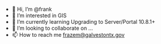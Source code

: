 - 👋 Hi, I’m @frank
- 👀 I’m interested in GIS
- 🌱 I’m currently learning Upgrading to Server/Portal 10.8.1+
- 💞️ I’m looking to collaborate on ...
- 📫 How to reach me frazem@galvestontx.gov

<!---
frankrazem/frankrazem is a ✨ special ✨ repository because its `README.md` (this file) appears on your GitHub profile.
You can click the Preview link to take a look at your changes.
--->
